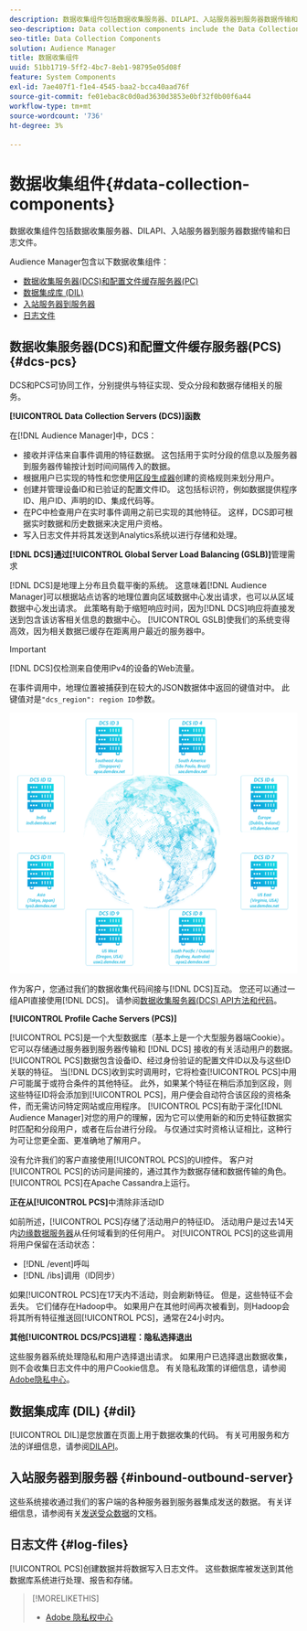 ```yaml
---
description: 数据收集组件包括数据收集服务器、DILAPI、入站服务器到服务器数据传输和日志文件。
seo-description: Data collection components include the Data Collection Servers, the DIL API, inbound server-to-server data transfers, and log files.
seo-title: Data Collection Components
solution: Audience Manager
title: 数据收集组件
uuid: 51bb1719-5ff2-4bc7-8eb1-98795e05d08f
feature: System Components
exl-id: 7ae407f1-f1e4-4545-baa2-bcca40aad76f
source-git-commit: fe01ebac8c0d0ad3630d3853e0bf32f0b00f6a44
workflow-type: tm+mt
source-wordcount: '736'
ht-degree: 3%

---
```


# 数据收集组件{#data-collection-components}

数据收集组件包括数据收集服务器、DILAPI、入站服务器到服务器数据传输和日志文件。

<!-- 

c_compcollect.xml

 -->

Audience Manager包含以下数据收集组件：

* [数据收集服务器(DCS)和配置文件缓存服务器(PC)](../../reference/system-components/components-data-collection.md#dcs-pcs)
* [数据集成库 (DIL)](../../reference/system-components/components-data-collection.md#dil)
* [入站服务器到服务器](../../reference/system-components/components-data-collection.md#inbound-outbound-server)
* [日志文件](../../reference/system-components/components-data-collection.md#log-files)

## 数据收集服务器(DCS)和配置文件缓存服务器(PCS) {#dcs-pcs}

DCS和PCS可协同工作，分别提供与特征实现、受众分段和数据存储相关的服务。

**[!UICONTROL Data Collection Servers (DCS)]函数**

在[!DNL Audience Manager]中，DCS：

* 接收并评估来自事件调用的特征数据。 这包括用于实时分段的信息以及服务器到服务器传输按计划时间间隔传入的数据。
* 根据用户已实现的特性和您使用[区段生成器](../../features/segments/segment-builder.md)创建的资格规则来划分用户。
* 创建并管理设备ID和已验证的配置文件ID。 这包括标识符，例如数据提供程序ID、用户ID、声明的ID、集成代码等。
* 在PC中检查用户在实时事件调用之前已实现的其他特征。 这样，DCS即可根据实时数据和历史数据来决定用户资格。
* 写入日志文件并将其发送到Analytics系统以进行存储和处理。

**[!DNL DCS]通过[!UICONTROL Global Server Load Balancing (GSLB)]**&#x200B;管理需求

[!DNL DCS]是地理上分布且负载平衡的系统。 这意味着[!DNL Audience Manager]可以根据站点访客的地理位置向区域数据中心发出请求，也可以从区域数据中心发出请求。 此策略有助于缩短响应时间，因为[!DNL DCS]响应将直接发送到包含该访客相关信息的数据中心。 [!UICONTROL GSLB]使我们的系统变得高效，因为相关数据已缓存在距离用户最近的服务器中。

>[!IMPORTANT]
>
>[!DNL DCS]仅检测来自使用IPv4的设备的Web流量。

在事件调用中，地理位置被捕获到在较大的JSON数据体中返回的键值对中。 此键值对是`"dcs_region": region ID`参数。

![](assets/dcs-map.png)

作为客户，您通过我们的数据收集代码间接与[!DNL DCS]互动。 您还可以通过一组API直接使用[!DNL DCS]。 请参阅[数据收集服务器(DCS) API方法和代码](../../api/dcs-intro/dcs-event-calls/dcs-event-calls.md)。

**[!UICONTROL Profile Cache Servers (PCS)]**

[!UICONTROL PCS]是一个大型数据库（基本上是一个大型服务器端Cookie）。 它可以存储通过服务器到服务器传输和 [!DNL DCS] 接收的有关活动用户的数据。[!UICONTROL PCS]数据包含设备ID、经过身份验证的配置文件ID以及与这些ID关联的特征。 当[!DNL DCS]收到实时调用时，它将检查[!UICONTROL PCS]中用户可能属于或符合条件的其他特征。 此外，如果某个特征在稍后添加到区段，则这些特征ID将会添加到[!UICONTROL PCS]，用户便会自动符合该区段的资格条件，而无需访问特定网站或应用程序。 [!UICONTROL PCS]有助于深化[!DNL Audience Manager]对您的用户的理解，因为它可以使用新的和历史特征数据实时匹配和分段用户，或者在后台进行分段。 与仅通过实时资格认证相比，这种行为可让您更全面、更准确地了解用户。

没有允许我们的客户直接使用[!UICONTROL PCS]的UI控件。 客户对[!UICONTROL PCS]的访问是间接的，通过其作为数据存储和数据传输的角色。 [!UICONTROL PCS]在Apache Cassandra上运行。

**正在从[!UICONTROL PCS]**&#x200B;中清除非活动ID

如前所述，[!UICONTROL PCS]存储了活动用户的特征ID。 活动用户是过去14天内[边缘数据服务器](../../reference/system-components/components-edge.md)从任何域看到的任何用户。 对[!UICONTROL PCS]的这些调用将用户保留在活动状态：

* [!DNL /event]呼叫
* [!DNL /ibs]调用（ID同步）

<!-- 

Removed /dpm calls from the bulleted list. /dpm calls have been deprecated.

 -->

如果[!UICONTROL PCS]在17天内不活动，则会刷新特征。 但是，这些特征不会丢失。 它们储存在Hadoop中。 如果用户在其他时间再次被看到，则Hadoop会将其所有特征推送回[!UICONTROL PCS]，通常在24小时内。

**其他[!UICONTROL DCS/PCS]进程：隐私选择退出**

这些服务器系统处理隐私和用户选择退出请求。 如果用户已选择退出数据收集，则不会收集日志文件中的用户Cookie信息。 有关隐私政策的详细信息，请参阅[Adobe隐私中心](https://www.adobe.com/cn/privacy/advertising-services.html)。

## 数据集成库 (DIL) {#dil}

[!UICONTROL DIL]是您放置在页面上用于数据收集的代码。 有关可用服务和方法的详细信息，请参阅[DILAPI](../../dil/dil-overview.md)。

## 入站服务器到服务器 {#inbound-outbound-server}

这些系统接收通过我们的客户端的各种服务器到服务器集成发送的数据。 有关详细信息，请参阅有关[发送受众数据](/help/using/integration/sending-audience-data/real-time-data-integration/real-time-tech-specs.md)的文档。

## 日志文件 {#log-files}

[!UICONTROL PCS]创建数据并将数据写入日志文件。 这些数据库被发送到其他数据库系统进行处理、报告和存储。

>[!MORELIKETHIS]
>
>* [Adobe 隐私权中心](https://www.adobe.com/cn/privacy.html)
